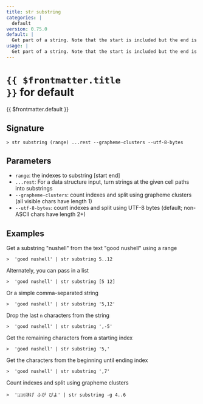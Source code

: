 ```yaml
---
title: str substring
categories: |
  default
version: 0.75.0
default: |
  Get part of a string. Note that the start is included but the end is excluded, and that the first character of a string is index 0.
usage: |
  Get part of a string. Note that the start is included but the end is excluded, and that the first character of a string is index 0.
---
```


# <code>{{ $frontmatter.title }}</code> for default

<div class='command-title'>{{ $frontmatter.default }}</div>

## Signature

```> str substring (range) ...rest --grapheme-clusters --utf-8-bytes```

## Parameters

 -  `range`: the indexes to substring [start end]
 -  `...rest`: For a data structure input, turn strings at the given cell paths into substrings
 -  `--grapheme-clusters`: count indexes and split using grapheme clusters (all visible chars have length 1)
 -  `--utf-8-bytes`: count indexes and split using UTF-8 bytes (default; non-ASCII chars have length 2+)

## Examples

Get a substring "nushell" from the text "good nushell" using a range
```shell
>  'good nushell' | str substring 5..12
```

Alternately, you can pass in a list
```shell
>  'good nushell' | str substring [5 12]
```

Or a simple comma-separated string
```shell
>  'good nushell' | str substring '5,12'
```

Drop the last `n` characters from the string
```shell
>  'good nushell' | str substring ',-5'
```

Get the remaining characters from a starting index
```shell
>  'good nushell' | str substring '5,'
```

Get the characters from the beginning until ending index
```shell
>  'good nushell' | str substring ',7'
```

Count indexes and split using grapheme clusters
```shell
>  '🇯🇵ほげ ふが ぴよ' | str substring -g 4..6
```
